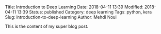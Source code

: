 Title: Introduction to Deep Learning
Date: 2018-04-11 13:39
Modified: 2018-04-11 13:39
Status: published
Category: deep learning
Tags: python, kera
Slug: introduction-to-deep-learning
Author: Mehdi Noui

This is the content of my super blog post.

